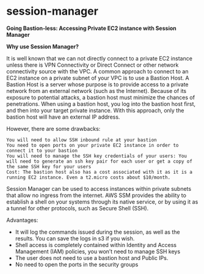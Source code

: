 # session-manager


**Going Bastion-less: Accessing Private EC2 instance with Session Manager**

**Why use Session Manager?**

It is well known that we can not directly connect to a private EC2 instance unless there is VPN Connectivity or Direct Connect or other network connectivity source with the VPC. A common approach to connect to an EC2 instance on a private subnet of your VPC is to use a Bastion Host.
A Bastion Host is a server whose purpose is to provide access to a private network from an external network (such as the Internet). Because of its exposure to potential attacks, a bastion host must minimize the chances of penetrations. When using a bastion host, you log into the bastion host first, and then into your target private instance. With this approach, only the bastion host will have an external IP address.

However, there are some drawbacks:

    You will need to allow SSH inbound rule at your bastion
    You need to open ports on your private EC2 instance in order to connect it to your bastion
    You will need to manage the SSH key credentials of your users: You will need to generate an ssh key pair for each user or get a copy of the same SSH key for your users
    Cost: The bastion host also has a cost associated with it as it is a running EC2 instance. Even a t2.micro costs about $10/month.


Session Manager can be used to access instances within private subnets that allow no ingress from the internet. AWS SSM provides the ability to establish a shell on your systems through its native service, or by using it as a tunnel for other protocols, such as Secure Shell (SSH). 

Advantages:

 - It will log the commands issued during the session, as well as the results. You can save the logs in s3 if you wish.
 - Shell access is completely contained within Identity and Access Management (IAM) policies, you won’t need to manage SSH keys
 - The user does not need to use a bastion host and Public IPs.
 - No need to open the ports in the security groups
